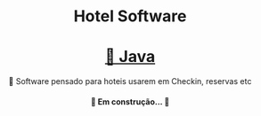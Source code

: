<h1 align="center">Hotel Software</h1>

<h1 align="center">
    <a href="https://java.com/pt-BR/">🔗 Java</a>
</h1>
<p align="center">🚀 Software pensado para hoteis usarem em Checkin, reservas etc</p>

<h4 align="center"> 
	🚧  Em construção...  🚧
</h4>
